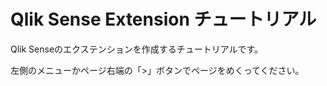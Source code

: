 # Qlik Sense Extension チュートリアル

Qlik Senseのエクステンションを作成するチュートリアルです。

左側のメニューかページ右端の「>」ボタンでページをめくってください。